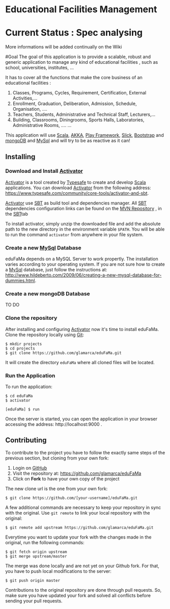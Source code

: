 # Educational Facilities Management

# Current Status : Spec analysing
More informations will be added continually on the Wiki

#Goal
The goal of this application is to provide a scalable, robust and generic application to manage any kind of educational facilities , such as school, universities, institutes, ...

It has to cover all the functions that make the core business of an educational facilities :
1. Classes, Programs, Cycles, Requirement, Certification, External Activities,...
2. Enrollment, Graduation, Deliberation, Admission, Schedule, Organisation, ....
3. Teachers, Students, Administrative and Technical Staff, Lecturers,...
3. Building, Classrooms, Diningrooms, Sports Halls, Laboratories, Administrative Rooms, ....
...

This application will use [Scala](http://www.scala-lang.org/), [AKKA](http://akka.io/), [Play Framework](https://www.playframework.com/),  [Slick](http://slick.typesafe.com/), [Bootstrap](http://getbootstrap.com/) and [mongoDB](https://www.mongodb.org/) and [MySql](http://www.mysql.com) and will try to be as reactive as it can!


## Installing

### Download and Install [Activator](https://www.typesafe.com/community/core-tools/activator-and-sbt)

[Activator](https://www.typesafe.com/community/core-tools/activator-and-sbt) is a tool created by [Typesafe](https://www.typesafe.com) to create and develop [Scala](http://www.scala-lang.org/) applications. You can download [Activator](https://www.typesafe.com/community/core-tools/activator-and-sbt) from the following address: https://www.typesafe.com/community/core-tools/activator-and-sbt.

[Activator](https://www.typesafe.com/community/core-tools/activator-and-sbt) use [SBT](http://www.scala-sbt.org/) as build tool and dependencies manager. All [SBT](http://www.scala-sbt.org/) dependencies configuration links can be found on the [MVN Repository](http://mvnrepository.com/) , in the [SBT](http://www.scala-sbt.org/)tab

To install activator, simply unzip the downloaded file and add the absolute path to the new directory in the environment variable `$PATH`. You will be able to run the command `activator` from anywhere in your file system.

### Create a new [MySql](http://www.mysql.com) Database

eduFaMa depends on a MySQL Server to work propertly. The installation varies according to your operating system. If you are not sure how to create a [MySql](http://www.mysql.com) database, just follow the instructions at: http://www.hildeberto.com/2009/06/creating-a-new-mysql-database-for-dummies.html.

### Create a new mongoDB Database

TO DO

### Clone the repository

After installing and configuring [Activator](https://www.typesafe.com/community/core-tools/activator-and-sbt)  now it's time to install eduFaMa. Clone the repository locally using [Git](http://git-scm.com/downloads):

    $ mkdir projects
    $ cd projects
    $ git clone https://github.com/glamarca/eduFaMa.git

It will create the directory `eduFaMa` where all cloned files will be located.

### Run the Application

To run the application:

    $ cd eduFaMa
    $ activator

    [eduFaMa] $ run

Once the server is started, you can open the application in your browser accessing the address: http://localhost:9000 .

## Contributing

To contribute to the project you have to follow the exactly same steps of the previous section, but cloning from your own fork:

1. Login on [GitHub](https://github.com)
2. Visit the repository at: https://github.com/glamarca/eduFaMa
3. Click on **Fork** to have your own copy of the project

The new clone url is the one from your own fork:

    $ git clone https://github.com/[your-username]/eduFaMa.git

A few additional commands are necessary to keep your repository in sync with the original. Use `git remote` to link your local repository with the original:

    $ git remote add upstream https://github.com/glamarca/eduFaMa.git

Everytime you want to update your fork with the changes made in the original, run the following commands:

    $ git fetch origin upstream
    $ git merge upstream/master

The merge was done locally and are not yet on your Github fork. For that, you have to push local modifications to the server:

    $ git push origin master

Contributions to the original repository are done through pull requests. So, make sure you have updated your fork and solved all conflicts before sending your pull requests.
